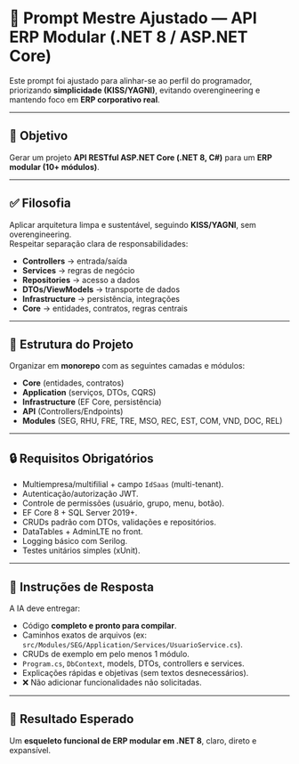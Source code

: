
# 📌 Prompt Mestre Ajustado — API ERP Modular (.NET 8 / ASP.NET Core)

Este prompt foi ajustado para alinhar-se ao perfil do programador, priorizando **simplicidade (KISS/YAGNI)**,
evitando overengineering e mantendo foco em **ERP corporativo real**.

---

## 🎯 Objetivo
Gerar um projeto **API RESTful ASP.NET Core (.NET 8, C#)** para um **ERP modular (10+ módulos)**.

---

## ✅ Filosofia
Aplicar arquitetura limpa e sustentável, seguindo **KISS/YAGNI**, sem overengineering.  
Respeitar separação clara de responsabilidades:
- **Controllers** → entrada/saída  
- **Services** → regras de negócio  
- **Repositories** → acesso a dados  
- **DTOs/ViewModels** → transporte de dados  
- **Infrastructure** → persistência, integrações  
- **Core** → entidades, contratos, regras centrais  

---

## 📂 Estrutura do Projeto
Organizar em **monorepo** com as seguintes camadas e módulos:

- **Core** (entidades, contratos)  
- **Application** (serviços, DTOs, CQRS)  
- **Infrastructure** (EF Core, persistência)  
- **API** (Controllers/Endpoints)  
- **Modules** (SEG, RHU, FRE, TRE, MSO, REC, EST, COM, VND, DOC, REL)

---

## 🔒 Requisitos Obrigatórios
- Multiempresa/multifilial + campo `IdSaas` (multi-tenant).  
- Autenticação/autorização JWT.  
- Controle de permissões (usuário, grupo, menu, botão).  
- EF Core 8 + SQL Server 2019+.  
- CRUDs padrão com DTOs, validações e repositórios.  
- DataTables + AdminLTE no front.  
- Logging básico com Serilog.  
- Testes unitários simples (xUnit).  

---

## 📌 Instruções de Resposta
A IA deve entregar:

- Código **completo e pronto para compilar**.  
- Caminhos exatos de arquivos (ex: `src/Modules/SEG/Application/Services/UsuarioService.cs`).  
- CRUDs de exemplo em pelo menos 1 módulo.  
- `Program.cs`, `DbContext`, models, DTOs, controllers e services.  
- Explicações rápidas e objetivas (sem textos desnecessários).  
- ❌ Não adicionar funcionalidades não solicitadas.  

---

## 🚀 Resultado Esperado
Um **esqueleto funcional de ERP modular em .NET 8**, claro, direto e expansível.
